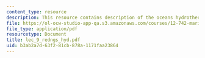 ```yaml
---
content_type: resource
description: This resource contains description of the oceans hydrothermal systems.
file: https://ol-ocw-studio-app-qa.s3.amazonaws.com/courses/12-742-marine-chemistry-fall-2006/b3ab2a7d63f281cb878a1171faa23864_lec_9_redngs_hyd.pdf
file_type: application/pdf
resourcetype: Document
title: lec_9_redngs_hyd.pdf
uid: b3ab2a7d-63f2-81cb-878a-1171faa23864
---
```

